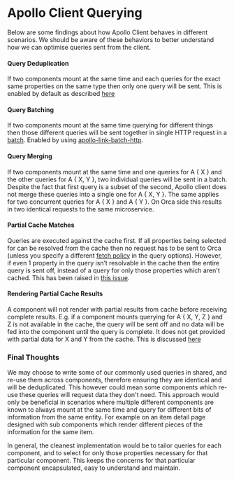 # Apollo Client Querying

Below are some findings about how Apollo Client behaves in different scenarios. We should be aware
of these behaviors to better understand how we can optimise queries sent from the client.

#### Query Deduplication

If two components mount at the same time and each queries for the exact same properties on the same
type then only one query will be sent. This is enabled by default as described
[here](https://www.apollographql.com/docs/react/basics/network-layer.html#query-deduplication)

#### Query Batching

If two components mount at the same time querying for different things then those different queries
will be sent together in single HTTP request in a
[batch](https://www.apollographql.com/docs/react/basics/network-layer.html#query-batching). Enabled
by using [apollo-link-batch-http](https://www.npmjs.com/package/apollo-link-batch-http).

#### Query Merging

If two components mount at the same time and one queries for A { X } and the other queries for A {
X, Y }, two individual queries will be sent in a batch. Despite the fact that first query is a
subset of the second, Apollo client does not merge these queries into a single one for A { X, Y }.
The same applies for two concurrent queries for A { X } and A { Y }. On Orca side this results in
two identical requests to the same microservice.

#### Partial Cache Matches

Queries are executed against the cache first. If all properties being selected for can be resolved
from the cache then no request has to be sent to Orca (unless you specify a different
[fetch policy](https://www.apollographql.com/docs/react/basics/queries.html#graphql-config-options-fetchPolicy)
in the query options). However, if even 1 property in the query isn’t resolvable in the cache then
the entire query is sent off, instead of a query for only those properties which aren't cached. This
has been raised in [this issue](https://github.com/apollographql/apollo-client/issues/2977).

#### Rendering Partial Cache Results

A component will not render with partial results from cache before receiving complete results. E.g.
if a component mounts querying for A { X, Y, Z } and Z is not available in the cache, the query will
be sent off and no data will be fed into the component until the query is complete. It does not get
provided with partial data for X and Y from the cache. This is discussed
[here](https://github.com/apollographql/apollo-client/issues/2425)

### Final Thoughts

We may choose to write some of our commonly used queries in shared, and re-use them across
components, therefore ensuring they are identical and will be deduplicated. This however could mean
some components which re-use these queries will request data they don't need. This approach would
only be beneficial in scenarios where multiple different components are known to always mount at the
same time and query for different bits of information from the same entity. For example on an item
detail page designed with sub components which render different pieces of the information for the
same item.

In general, the cleanest implementation would be to tailor queries for each component, and to select
for only those properties necessary for that particular component. This keeps the concerns for that
particular component encapsulated, easy to understand and maintain.
